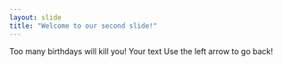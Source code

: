 ```yaml
---
layout: slide
title: "Welcome to our second slide!"
---
```


Too many birthdays will kill you!
Your text
Use the left arrow to go back!
